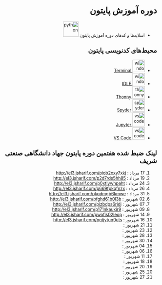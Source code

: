 <div dir="rtl">
  
#  دوره آموزش پایتون
- اسلایدها و کدهای دوره آموزش پایتون <a href="https://www.python.org/">
  <img src="https://upload.wikimedia.org/wikipedia/commons/thumb/0/0a/Python.svg/1200px-Python.svg.png" alt="python" width="50" height="50"/></a>

## محیط‌های کدنویسی پایتون

- <a target="_blank" href="https://docs.microsoft.com/en-us/windows/terminal/get-started">
  <img src="https://upload.wikimedia.org/wikipedia/commons/0/01/Windows_Terminal_Logo_256x256.png" alt="windows terminal" width="40" height="40"/> Terminal </a>
  <br/>
- <a target="_blank" href="https://www.python.org/">
  <img src="https://upload.wikimedia.org/wikipedia/commons/thumb/8/82/Text-x-python.svg/72px-Text-x-python.svg.png" alt="windows terminal" width="40" height="40"/> IDLE </a>
  <br/>
- <a target="_blank" href="https://thonny.org/">
  <img src="https://upload.wikimedia.org/wikipedia/commons/e/e2/Thonny_logo.png" alt="thonny" width="40" height="40"/> Thonny </a>
  <br/>
- <a target="_blank" href="https://www.spyder-ide.org/">
  <img src="https://upload.wikimedia.org/wikipedia/commons/thumb/7/7e/Spyder_logo.svg/800px-Spyder_logo.svg.png" alt="spyder" width="40" height="40"> Spyder </a>
  <br/>
- <a target="_blank" href="https://jupyter.org/">
  <img src="https://upload.wikimedia.org/wikipedia/commons/thumb/3/38/Jupyter_logo.svg/1200px-Jupyter_logo.svg.png" alt="vscode" width="40" height="45"/> Jupyter </a>
  <br/>
- <a target="_blank" href="https://code.visualstudio.com/">
  <img src="https://img.icons8.com/color/48/000000/visual-studio-code-2019.png" alt="vscode" width="40" height="40"/> VS Code </a>

  
    


## لینک ضبط شده هفتمین دوره پایتون جهاد دانشگاهی صنعتی شریف

01. 17 مرداد : http://el3.jsharif.com/piob2oxy7xkj
02. 19 مرداد : http://el3.jsharif.com/p2d7rds5hh85
03. 24 مرداد : http://el3.jsharif.com/p0xtlywhpaht
04. 26 مرداد : http://el3.jsharif.com/p669fpkqfnzx
05. 31 مرداد : http://el3.jsharif.com/pkqdmgb6kmwe
06. 02 شهریور : http://el3.jsharif.com/pfghd61b0l3b
07. 07 شهریور : http://el3.jsharif.com/pizbdps6ridj
08. 09 شهریور : http://el3.jsharif.com/p171nkauxjr9
09. 14 شهریور : http://el3.jsharif.com/pwofis02leop
10. 16 شهریور : http://el3.jsharif.com/pqtjytuq0uts
11. 21 شهریور :
12. 23 شهریور :
13. 28 شهریور :
14. 30 شهریور :
15. 04 شهریور :
16. 06 شهریور :
17. 11 شهریور :
18. 18 شهریور :
19. 20 شهریور :
20. 25 شهریور :
20. 27 شهریور :


</div>